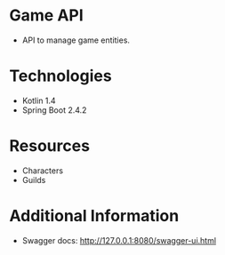# Game API

- API to manage game entities.

# Technologies

- Kotlin 1.4
- Spring Boot 2.4.2

# Resources

- Characters
- Guilds

# Additional Information

- Swagger docs: http://127.0.0.1:8080/swagger-ui.html
